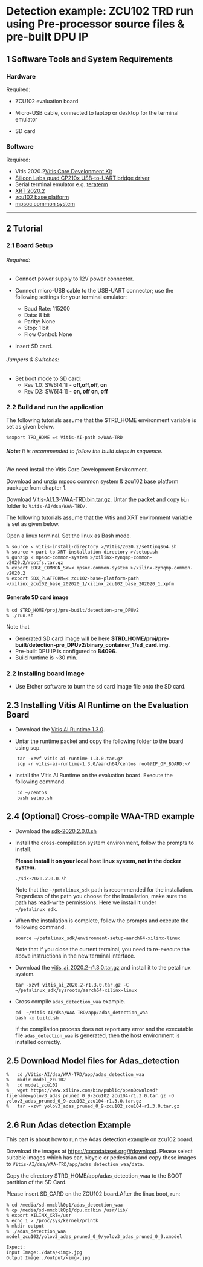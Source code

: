 # Detection example: ZCU102 TRD run using Pre-processor source files & pre-built DPU IP

## 1 Software Tools and System Requirements

### Hardware

Required:

- ZCU102 evaluation board

- Micro-USB cable, connected to laptop or desktop for the terminal emulator

- SD card

### Software

  Required:
  - Vitis 2020.2[Vitis Core Development Kit](https://www.xilinx.com/support/download/index.html/content/xilinx/en/downloadNav/vitis/2020-2.html) 
  - [Silicon Labs quad CP210x USB-to-UART bridge driver](http://www.silabs.com/products/mcu/Pages/USBtoUARTBridgeVCPDrivers.aspx)
  - Serial terminal emulator e.g. [teraterm](http://logmett.com/tera-term-the-latest-version)
  - [XRT 2020.2](https://github.com/Xilinx/XRT/tree/2020.2)
  - [zcu102 base platform](https://www.xilinx.com/member/forms/download/design-license-zcu102-base.html?filename=xilinx_zcu102_base_202020_1.zip)
  - [mpsoc common system](https://www.xilinx.com/member/forms/download/xef.html?filename=xilinx-zynqmp-common-v2020.2.tar.gz)

------


## 2 Tutorial

### 2.1 Board Setup

###### Required:

- Connect power supply to 12V power connector.

- Connect micro-USB cable to the USB-UART connector; use the following settings for your terminal emulator:

  - Baud Rate: 115200
  - Data: 8 bit
  - Parity: None
  - Stop: 1 bit
  - Flow Control: None

- Insert SD card.

###### Jumpers & Switches:

  - Set boot mode to SD card:
    - Rev 1.0: SW6[4:1] - **off,off,off, on**
    - Rev D2: SW6[4:1] - **on, off on, off**


### 2.2 Build and run the application

The following tutorials assume that the $TRD_HOME environment variable is set as given below.

```
%export TRD_HOME =< Vitis-AI-path >/WAA-TRD
```

###### **Note:** It is recommended to follow the build steps in sequence.

We need install the Vitis Core Development Environment.

Download and unzip mpsoc common system & zcu102 base platform package from chapter 1.

Download [Vitis-AI.1.3-WAA-TRD.bin.tar.gz](https://www.xilinx.com/bin/public/openDownload?filename=Vitis-AI.1.3-WAA-TRD.bin.tar.gz). Untar the packet and copy `bin` folder to `Vitis-AI/dsa/WAA-TRD/`. 

The following tutorials assume that the Vitis and XRT environment variable is set as given below.

Open a linux terminal. Set the linux as Bash mode.

```
% source < vitis-install-directory >/Vitis/2020.2/settings64.sh
% source < part-to-XRT-installation-directory >/setup.sh
% gunzip < mpsoc-common-system >/xilinx-zynqmp-common-v2020.2/rootfs.tar.gz
% export EDGE_COMMON_SW=< mpsoc-common-system >/xilinx-zynqmp-common-v2020.2 
% export SDX_PLATFORM=< zcu102-base-platform-path >/xilinx_zcu102_base_202020_1/xilinx_zcu102_base_202020_1.xpfm

```

#### Generate SD card image

```
% cd $TRD_HOME/proj/pre-built/detection-pre_DPUv2
% ./run.sh 
```
Note that 

- Generated SD card image will be here **$TRD_HOME/proj/pre-built/detection-pre_DPUv2/binary_container_1/sd_card.img**.
- Pre-built DPU IP is configured to **B4096**.
- Build runtime is ~30 min.

### 2.2 Installing board image
- Use Etcher software to burn the sd card image file onto the SD card.

## 2.3 Installing Vitis AI Runtime on the Evaluation Board

- Download the [Vitis AI Runtime 1.3.0](https://www.xilinx.com/bin/public/openDownload?filename=vitis-ai-runtime-1.3.0.tar.gz). 

	
- Untar the runtime packet and copy the following folder to the board using scp.
```
	tar -xzvf vitis-ai-runtime-1.3.0.tar.gz
	scp -r vitis-ai-runtime-1.3.0/aarch64/centos root@IP_OF_BOARD:~/
```
- Install the Vitis AI Runtime on the evaluation board. Execute the following command.
```
	cd ~/centos
	bash setup.sh
```
## 2.4 (Optional) Cross-compile WAA-TRD example
* Download the [sdk-2020.2.0.0.sh](https://www.xilinx.com/bin/public/openDownload?filename=sdk-2020.2.0.0.sh)

* Install the cross-compilation system environment, follow the prompts to install. 

    **Please install it on your local host linux system, not in the docker system.**
    ```
    ./sdk-2020.2.0.0.sh
    ```
    Note that the `~/petalinux_sdk` path is recommended for the installation. Regardless of the path you choose for the installation, make sure the path has read-write permissions. 
Here we install it under `~/petalinux_sdk`.

* When the installation is complete, follow the prompts and execute the following command.
    ```
    source ~/petalinux_sdk/environment-setup-aarch64-xilinx-linux
    ```
    Note that if you close the current terminal, you need to re-execute the above instructions in the new terminal interface.

* Download the [vitis_ai_2020.2-r1.3.0.tar.gz](https://www.xilinx.com/bin/public/openDownload?filename=vitis_ai_2020.2-r1.3.0.tar.gz) and install it to the petalinux system.
    ```
    tar -xzvf vitis_ai_2020.2-r1.3.0.tar.gz -C ~/petalinux_sdk/sysroots/aarch64-xilinx-linux
    ```

* Cross compile `adas_detection_waa` example.
    ```
    cd  ~/Vitis-AI/dsa/WAA-TRD/app/adas_detection_waa
    bash -x build.sh
    ``` 	
    If the compilation process does not report any error and the executable file `adas_detection_waa` is generated, then the host environment is installed correctly.



## 2.5 Download Model files for Adas_detection

```
%	cd /Vitis-AI/dsa/WAA-TRD/app/adas_detection_waa
%	mkdir model_zcu102
%	cd model_zcu102
%	wget https://www.xilinx.com/bin/public/openDownload?filename=yolov3_adas_pruned_0_9-zcu102_zcu104-r1.3.0.tar.gz -O yolov3_adas_pruned_0_9-zcu102_zcu104-r1.3.0.tar.gz
%	tar -xzvf yolov3_adas_pruned_0_9-zcu102_zcu104-r1.3.0.tar.gz
```


## 2.6 Run Adas detection Example
This part is about how to run the Adas detection example on zcu102 board.

Download the images at https://cocodataset.org/#download. Please select suitable images which has car, bicycle or pedestrian and copy these images to `Vitis-AI/dsa/WAA-TRD/app/adas_detection_waa/data`. 

Copy the directory $TRD_HOME/app/adas_detection_waa to the BOOT partition of the SD Card.

Please insert SD_CARD on the ZCU102 board.After the linux boot, run:

```
% cd /media/sd-mmcblk0p1/adas_detection_waa
% cp /media/sd-mmcblk0p1/dpu.xclbin /usr/lib/
% export XILINX_XRT=/usr
% echo 1 > /proc/sys/kernel/printk
% mkdir output
% ./adas_detection_waa model_zcu102/yolov3_adas_pruned_0_9/yolov3_adas_pruned_0_9.xmodel

Expect: 
Input Image:./data/<img>.jpg
Output Image:./output/<img>.jpg

```
